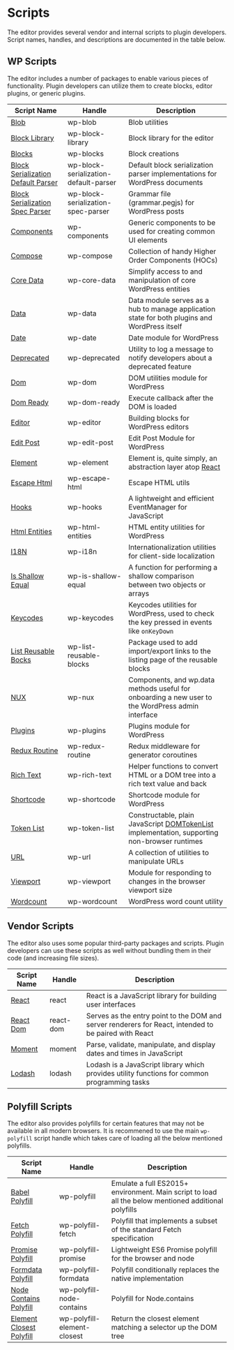# Scripts

The editor provides several vendor and internal scripts to plugin developers. Script names, handles, and descriptions are documented in the table below.

## WP Scripts

The editor includes a number of packages to enable various pieces of functionality. Plugin developers can utilize them to create blocks, editor plugins, or generic plugins.

| Script Name | Handle | Description |
|-------------|--------|-------------|
| [Blob](/packages/blob/README.md) | wp-blob | Blob utilities |
| [Block Library](/packages/block-library/README.md) | wp-block-library | Block library for the editor |
| [Blocks](/packages/blocks/README.md) | wp-blocks | Block creations |
| [Block Serialization Default Parser](/packages/block-serialization-default-parser/README.md) | wp-block-serialization-default-parser | Default block serialization parser implementations for WordPress documents |
| [Block Serialization Spec Parser](/packages/block-serialization-spec-parser/README.md) | wp-block-serialization-spec-parser | Grammar file (grammar.pegjs) for WordPress posts |
| [Components](/packages/components/README.md) | wp-components | Generic components to be used for creating common UI elements |
| [Compose](/packages/compose/README.md) | wp-compose | Collection of handy Higher Order Components (HOCs)  |
| [Core Data](/packages/core-data/README.md) | wp-core-data | Simplify access to and manipulation of core WordPress entities |
| [Data](/packages/data/README.md) | wp-data | Data module serves as a hub to manage application state for both plugins and WordPress itself |
| [Date](/packages/date/README.md) | wp-date | Date module for WordPress |
| [Deprecated](/packages/deprecated/README.md) | wp-deprecated | Utility to log a message to notify developers about a deprecated feature |
| [Dom](/packages/dom/README.md) | wp-dom | DOM utilities module for WordPress |
| [Dom Ready](/packages/dom-ready/README.md) | wp-dom-ready | Execute callback after the DOM is loaded |
| [Editor](/packages/editor/README.md) | wp-editor | Building blocks for WordPress editors |
| [Edit Post](/packages/edit-post/README.md) | wp-edit-post | Edit Post Module for WordPress |
| [Element](/packages/element/README.md) | wp-element |Element is, quite simply, an abstraction layer atop [React](https://reactjs.org/) |
| [Escape Html](/packages/escape-html/README.md) | wp-escape-html | Escape HTML utils |
| [Hooks](/packages/hooks/README.md) | wp-hooks | A lightweight and efficient EventManager for JavaScript |
| [Html Entities](/packages/html-entities/README.md) | wp-html-entities | HTML entity utilities for WordPress |
| [I18N](/packages/i18n/README.md) | wp-i18n | Internationalization utilities for client-side localization |
| [Is Shallow Equal](/packages/is-shallow-equal/README.md) | wp-is-shallow-equal | A function for performing a shallow comparison between two objects or arrays |
| [Keycodes](/packages/keycodes/README.md) | wp-keycodes | Keycodes utilities for WordPress, used to check the key pressed in events like `onKeyDown` |
| [List Reusable Bocks](/packages/list-reusable-blocks/README.md) | wp-list-reusable-blocks | Package used to add import/export links to the listing page of the reusable blocks |
| [NUX](/packages/nux/README.md) | wp-nux | Components, and wp.data methods useful for onboarding a new user to the WordPress admin interface |
| [Plugins](/packages/plugins/README.md) | wp-plugins | Plugins module for WordPress |
| [Redux Routine](/packages/redux-routine/README.md) | wp-redux-routine | Redux middleware for generator coroutines |
| [Rich Text](/packages/rich-text/README.md) | wp-rich-text | Helper functions to convert HTML or a DOM tree into a rich text value and back |
| [Shortcode](/packages/shortcode/README.md) | wp-shortcode | Shortcode module for WordPress |
| [Token List](/packages/token-list/README.md) | wp-token-list | Constructable, plain JavaScript [DOMTokenList](https://developer.mozilla.org/en-US/docs/Web/API/DOMTokenList) implementation, supporting non-browser runtimes |
| [URL](/packages/url/README.md) | wp-url | A collection of utilities to manipulate URLs |
| [Viewport](/packages/viewport/README.md) | wp-viewport | Module for responding to changes in the browser viewport size |
| [Wordcount](/packages/wordcount/README.md) | wp-wordcount | WordPress word count utility |

## Vendor Scripts

The editor also uses some popular third-party packages and scripts. Plugin developers can use these scripts as well without bundling them in their code (and increasing file sizes).

| Script Name | Handle | Description |
|-------------|--------|-------------|
| [React](https://reactjs.org) | react  | React is a JavaScript library for building user interfaces |
| [React Dom](https://reactjs.org/docs/react-dom.html) | react-dom | Serves as the entry point to the DOM and server renderers for React, intended to be paired with React |
| [Moment](https://momentjs.com/) | moment| Parse, validate, manipulate, and display dates and times in JavaScript |
| [Lodash](https://lodash.com) | lodash| Lodash is a JavaScript library which provides utility functions for common programming tasks |

## Polyfill Scripts

The editor also provides polyfills for certain features that may not be available in all modern browsers.
It is recommened to use the main `wp-polyfill` script handle which takes care of loading all the below mentioned polyfills.

| Script Name | Handle | Description |
|-------------|--------|-------------|
| [Babel Polyfill](https://babeljs.io/docs/en/babel-polyfill) | wp-polyfill | Emulate a full ES2015+ environment. Main script to load all the below mentioned additional polyfills |
| [Fetch Polyfill](https://www.npmjs.com/package/whatwg-fetch) | wp-polyfill-fetch | Polyfill that implements a subset of the standard Fetch specification |
| [Promise Polyfill](https://www.npmjs.com/package/promise-polyfill) | wp-polyfill-promise| Lightweight ES6 Promise polyfill for the browser and node |
| [Formdata Polyfill](https://www.npmjs.com/package/formdata-polyfill) | wp-polyfill-formdata| Polyfill conditionally replaces the native implementation |
| [Node Contains Polyfill](https://polyfill.io) | wp-polyfill-node-contains |Polyfill for Node.contains |
| [Element Closest Polyfill](https://www.npmjs.com/package/element-closest) | wp-polyfill-element-closest| Return the closest element matching a selector up the DOM tree |
